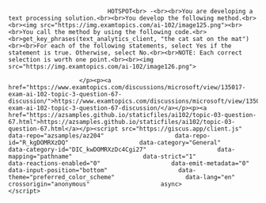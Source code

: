 <p class="card-text">
							
								HOTSPOT<br> -<br><br>You are developing a text processing solution.<br><br>You develop the following method.<br><br><img src="https://img.examtopics.com/ai-102/image125.png"><br><br>You call the method by using the following code.<br><br>get_key_phrases(text_analytics_client, "the cat sat on the mat")<br><br>For each of the following statements, select Yes if the statement is true. Otherwise, select No.<br><br>NOTE: Each correct selection is worth one point.<br><br><img src="https://img.examtopics.com/ai-102/image126.png">
							
						</p><p><a href="https://www.examtopics.com/discussions/microsoft/view/135017-exam-ai-102-topic-3-question-67-discussion/">https://www.examtopics.com/discussions/microsoft/view/135017-exam-ai-102-topic-3-question-67-discussion/</a></p><p><a href="https://azsamples.github.io/staticfiles/ai102/topic-03-question-67.html">https://azsamples.github.io/staticfiles/ai102/topic-03-question-67.html</a></p><script src="https://giscus.app/client.js"                    data-repo="azsamples/az204"                    data-repo-id="R_kgDOMRXzDQ"                    data-category="General"                    data-category-id="DIC_kwDOMRXzDc4Cgi27"                    data-mapping="pathname"                    data-strict="1"                    data-reactions-enabled="0"                    data-emit-metadata="0"                    data-input-position="bottom"                    data-theme="preferred_color_scheme"                    data-lang="en"                    crossorigin="anonymous"                    async>                    </script>